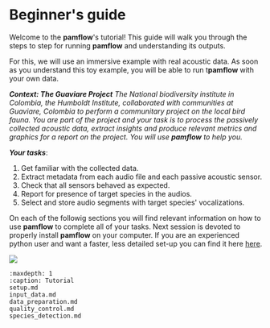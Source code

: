# Beginner's guide

Welcome to the **pamflow**'s tutorial! This guide will walk you through the steps to step for  running **pamflow** and understanding its outputs.

For this, we will use an immersive example with real acoustic data. As soon as you understand this toy example, you will be able to run t**pamflow** with your own data.

***Context: The Guaviare Project***
*The National biodiversity institute in Colombia, the Humboldt Institute, collaborated with communities at Guaviare, Colombia to perform a communitary project on the local bird fauna. You are part of the project  and your task is to process the passively collected acoustic data, extract insights and produce relevant metrics and graphics for a report on the project. You will use **pamflow** to help you.*

***Your tasks***: 
1. Get familiar with the collected data.
2. Extract metadata from each audio file and each passive acoustic sensor.
3. Check that all sensors behaved as expected.
4. Report for presence of target species in the audios.
5. Select and store audio segments with target species' vocalizations.


On each of the followig sections you will find relevant information on how to use **pamflow** to complete all of your tasks. Next session is devoted to properly install  **pamflow** on your computer. If you are an experienced python user and want a faster, less detailed set-up you can find it here [here](../contributing_guidelines.md#getting-started).

![](../../meta/images/pamflow_intro.jpg)



```{toctree}
:maxdepth: 1
:caption: Tutorial
setup.md
input_data.md
data_preparation.md
quality_control.md
species_detection.md





